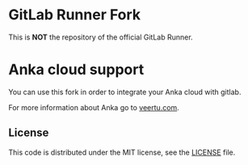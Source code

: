 # GitLab Runner Fork

This is **NOT** the repository of the official GitLab Runner.

# Anka cloud support

You can use this fork in order to integrate your Anka cloud with gitlab.

For more information about Anka go to <a href="https://veertu.com" target="_blank">veertu.com</a>.

## License

This code is distributed under the MIT license, see the [LICENSE](LICENSE) file.
